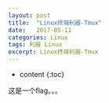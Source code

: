```yaml
---
layout: post
title:  "Linux终端利器-Tmux"
date:   2017-05-11
categories: Linux
tags: 利器 Linux
excerpt: Linux终端利器-Tmux
---
```


* content
{:toc}


这是一个flag。。。